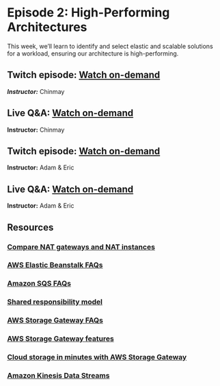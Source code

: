 # Episode 2: High-Performing Architectures

This week, we’ll learn to identify and select elastic and scalable solutions for a workload, ensuring our architecture is high-performing.

## Twitch episode: [Watch on-demand](https://www.twitch.tv/videos/1091551564)

***Instructor:*** Chinmay



## Live Q&A: [Watch on-demand](https://www.twitch.tv/videos/1091554545)

**Instructor:** Chinmay



## Twitch episode: [Watch on-demand](https://www.twitch.tv/videos/1095693253)

**Instructor:** Adam & Eric



## Live Q&A: [Watch on-demand](https://www.twitch.tv/videos/1095694673)

**Instructor:** Adam & Eric



## Resources

### [Compare NAT gateways and NAT instances](https://docs.aws.amazon.com/vpc/latest/userguide/vpc-nat-comparison.html)



### [AWS Elastic Beanstalk FAQs](https://aws.amazon.com/elasticbeanstalk/faqs/)



### [Amazon SQS FAQs](https://aws.amazon.com/sqs/faqs/)



### [Shared responsibility model](https://aws.amazon.com/compliance/shared-responsibility-model/)



### [AWS Storage Gateway FAQs](https://aws.amazon.com/storagegateway/faqs/)



### [AWS Storage Gateway features](https://aws.amazon.com/storagegateway/features/)



### [Cloud storage in minutes with AWS Storage Gateway](https://aws.amazon.com/blogs/storage/cloud-storage-in-minutes-with-aws-storage-gateway-updated/)



### [Amazon Kinesis Data Streams](https://docs.aws.amazon.com/streams/latest/dev/introduction.html)


